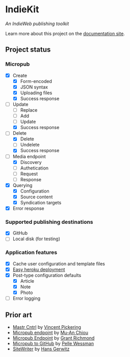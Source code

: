 # IndieKit

*An IndieWeb publishing toolkit*

Learn more about this project on the [documentation site](https://paulrobertlloyd.github.io/indiekit/).

## Project status

### Micropub

* [x] Create
  * [x] Form-encoded
  * [x] JSON syntax
  * [x] Uploading files
  * [x] Success response
* [ ] Update
  * [ ] Replace
  * [ ] Add
  * [ ] Update
  * [x] Success response
* [ ] Delete
  * [x] Delete
  * [ ] Undelete
  * [x] Success response
* [ ] Media endpoint
  * [x] Discovery
  * [ ] Authetication
  * [ ] Request
  * [ ] Response
* [x] Querying
  * [x] Configuration
  * [x] Source content
  * [x] Syndication targets
* [x] Error response

### Supported publishing destinations

* [x] GitHub
* [ ] Local disk (for testing)

### Application features

* [x] Cache user configuration and template files
* [x] [Easy heroku deployment](https://paulrobertlloyd.github.io/indiekit/docs/deploy)
* [x] Post-type configuration defaults
  * [x] Article
  * [x] Note
  * [x] Photo
* [ ] Error logging

## Prior art

* [Mastr Cntrl](https://github.com/vipickering/mastr-cntrl) by [Vincent Pickering](https://vincentp.me)
* [Micropub endpoint](https://github.com/muan/micropub-endpoint) by [Mu-An Chiou](https://muan.co)
* [Micropub Endpoint](https://github.com/grantcodes/micropub-endpoint) by [Grant Richmond](https://grant.codes)
* [Micropub to GitHub](https://github.com/voxpelli/webpage-micropub-to-github) by [Pelle Wessman](https://kodfabrik.se)
* [SiteWriter](https://github.com/gerwitz/sitewriter) by [Hans Gerwitz](https://hans.gerwitz.com)
